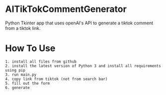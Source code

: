# AITikTokCommentGenerator

Python Tkinter app that uses openAI's API to generate a tiktok comment from a tiktok link.

# How To Use

    1. install all files from github
    2. install the latest version of Python 3 and install all requirements using pip
    3. run main.py
    4. copy link from tiktok (not from search bar)
    5. fill out the form
    6. generate
